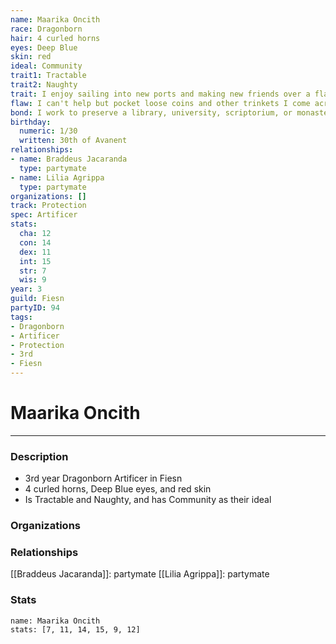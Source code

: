 ```yaml
---
name: Maarika Oncith
race: Dragonborn
hair: 4 curled horns
eyes: Deep Blue
skin: red
ideal: Community
trait1: Tractable
trait2: Naughty
trait: I enjoy sailing into new ports and making new friends over a flagon of ale.
flaw: I can't help but pocket loose coins and other trinkets I come across.
bond: I work to preserve a library, university, scriptorium, or monastery.
birthday:
  numeric: 1/30
  written: 30th of Avanent
relationships:
- name: Braddeus Jacaranda
  type: partymate
- name: Lilia Agrippa
  type: partymate
organizations: []
track: Protection
spec: Artificer
stats:
  cha: 12
  con: 14
  dex: 11
  int: 15
  str: 7
  wis: 9
year: 3
guild: Fiesn
partyID: 94
tags:
- Dragonborn
- Artificer
- Protection
- 3rd
- Fiesn
---
```

# Maarika Oncith
---
### Description
- 3rd year Dragonborn Artificer in Fiesn
- 4 curled horns, Deep Blue eyes, and red skin
- Is Tractable and Naughty, and has Community as their ideal

### Organizations
### Relationships
[[Braddeus Jacaranda]]: partymate
[[Lilia Agrippa]]: partymate
### Stats
```statblock
name: Maarika Oncith
stats: [7, 11, 14, 15, 9, 12]
```